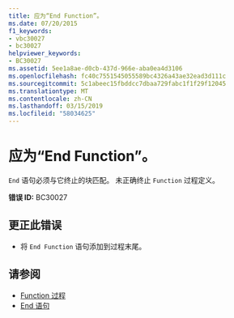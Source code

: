 ```yaml
---
title: 应为“End Function”。
ms.date: 07/20/2015
f1_keywords:
- vbc30027
- bc30027
helpviewer_keywords:
- BC30027
ms.assetid: 5ee1a8ae-d0cb-437d-966e-aba0ea4d3106
ms.openlocfilehash: fc40c7551545055589bc4326a43ae32ead3d111c
ms.sourcegitcommit: 5c1abeec15fbddcc7dbaa729fabc1f1f29f12045
ms.translationtype: MT
ms.contentlocale: zh-CN
ms.lasthandoff: 03/15/2019
ms.locfileid: "58034625"
---
```

# <a name="end-function-expected"></a>应为“End Function”。
`End` 语句必须与它终止的块匹配。 未正确终止 `Function` 过程定义。  
  
 **错误 ID:** BC30027  
  
## <a name="to-correct-this-error"></a>更正此错误  
  
-   将 `End Function` 语句添加到过程末尾。  
  
## <a name="see-also"></a>请参阅

- [Function 过程](../../visual-basic/programming-guide/language-features/procedures/function-procedures.md)
- [End 语句](../../visual-basic/language-reference/statements/end-statement.md)
